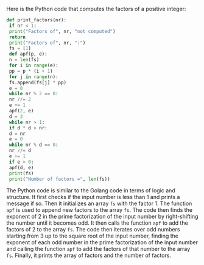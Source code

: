 Here is the Python code that computes the factors of a positive integer:
```python
def print_factors(nr):
 if nr < 1:
 print("Factors of", nr, "not computed")
 return
 print("Factors of", nr, ":")
 fs = [1]
 def apf(p, e):
 n = len(fs)
 for i in range(e):
 pp = p * (i + 1)
 for j in range(n):
 fs.append(fs[j] * pp)
 e = 0
 while nr % 2 == 0:
 nr //= 2
 e += 1
 apf(2, e)
 d = 3
 while nr > 1:
 if d * d > nr:
 d = nr
 e = 0
 while nr % d == 0:
 nr //= d
 e += 1
 if e > 0:
 apf(d, e)
 print(fs)
 print("Number of factors =", len(fs))
```
The Python code is similar to the Golang code in terms of logic and structure. It first checks if the input number is less than 1 and prints a message if so. Then it initializes an array `fs` with the factor 1. The function `apf` is used to append new factors to the array `fs`. The code then finds the exponent of 2 in the prime factorization of the input number by right-shifting the number until it becomes odd. It then calls the function `apf` to add the factors of 2 to the array `fs`. The code then iterates over odd numbers starting from 3 up to the square root of the input number, finding the exponent of each odd number in the prime factorization of the input number and calling the function `apf` to add the factors of that number to the array `fs`. Finally, it prints the array of factors and the number of factors.

